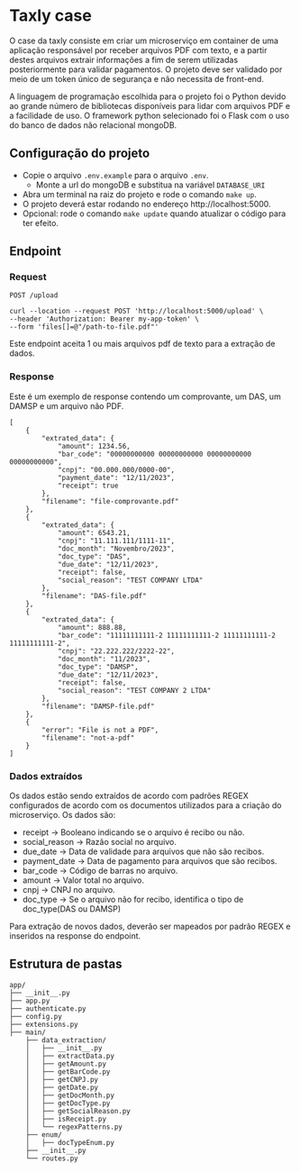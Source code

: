 # Taxly case

O case da taxly consiste em criar um microserviço em container de uma aplicação responsável por receber arquivos PDF com texto, e a partir destes arquivos extrair informações a fim de serem utilizadas posteriormente para validar pagamentos. O projeto deve ser validado por meio de um token único de segurança e não necessita de front-end.

A linguagem de programação escolhida para o projeto foi o Python devido ao grande número de bibliotecas disponíveis para lidar com arquivos PDF e a facilidade de uso. O framework python selecionado foi o Flask com o uso do banco de dados não relacional mongoDB.

## Configuração do projeto

- Copie o arquivo `.env.example` para o arquivo `.env`.
  - Monte a url do mongoDB e substitua na variável `DATABASE_URI`
- Abra um terminal na raiz do projeto e rode o comando `make up`.
- O projeto deverá estar rodando no endereço http://localhost:5000.
- Opcional: rode o comando `make update` quando atualizar o código para ter efeito.

## Endpoint

### Request

`POST /upload`

    curl --location --request POST 'http://localhost:5000/upload' \
    --header 'Authorization: Bearer my-app-token' \
    --form 'files[]=@"/path-to-file.pdf"'

Este endpoint aceita 1 ou mais arquivos pdf de texto para a extração de dados.

### Response

Este é um exemplo de response contendo um comprovante, um DAS, um DAMSP e um arquivo não PDF.

    [
        {
            "extrated_data": {
                "amount": 1234.56,
                "bar_code": "00000000000 00000000000 00000000000 00000000000",
                "cnpj": "00.000.000/0000-00",
                "payment_date": "12/11/2023",
                "receipt": true
            },
            "filename": "file-comprovante.pdf"
        },
        {
            "extrated_data": {
                "amount": 6543.21,
                "cnpj": "11.111.111/1111-11",
                "doc_month": "Novembro/2023",
                "doc_type": "DAS",
                "due_date": "12/11/2023",
                "receipt": false,
                "social_reason": "TEST COMPANY LTDA"
            },
            "filename": "DAS-file.pdf"
        },
        {
            "extrated_data": {
                "amount": 888.88,
                "bar_code": "11111111111-2 11111111111-2 11111111111-2 11111111111-2",
                "cnpj": "22.222.222/2222-22",
                "doc_month": "11/2023",
                "doc_type": "DAMSP",
                "due_date": "12/11/2023",
                "receipt": false,
                "social_reason": "TEST COMPANY 2 LTDA"
            },
            "filename": "DAMSP-file.pdf"
        },
        {
            "error": "File is not a PDF",
            "filename": "not-a-pdf"
        }
    ]

### Dados extraídos

Os dados estão sendo extraídos de acordo com padrões REGEX configurados de acordo com os documentos utilizados para a criação do microserviço. Os dados são:

- receipt -> Booleano indicando se o arquivo é recibo ou não.
- social_reason -> Razão social no arquivo.
- due_date -> Data de validade para arquivos que não são recibos.
- payment_date -> Data de pagamento para arquivos que são recibos.
- bar_code -> Código de barras no arquivo.
- amount -> Valor total no arquivo.
- cnpj -> CNPJ no arquivo.
- doc_type -> Se o arquivo não for recibo, identifica o tipo de doc_type(DAS ou DAMSP)

Para extração de novos dados, deverão ser mapeados por padrão REGEX e inseridos na response do endpoint.

## Estrutura de pastas

    app/
    ├── __init__.py
    ├── app.py
    ├── authenticate.py
    ├── config.py
    ├── extensions.py
    ├── main/
        ├── data_extraction/
        │   ├── __init__.py
        │   ├── extractData.py
        │   ├── getAmount.py
        │   ├── getBarCode.py
        │   ├── getCNPJ.py
        │   ├── getDate.py
        │   ├── getDocMonth.py
        │   ├── getDocType.py
        │   ├── getSocialReason.py
        │   ├── isReceipt.py
        │   └── regexPatterns.py
        ├── enum/
        │   ├── docTypeEnum.py
        ├── __init__.py
        └── routes.py
